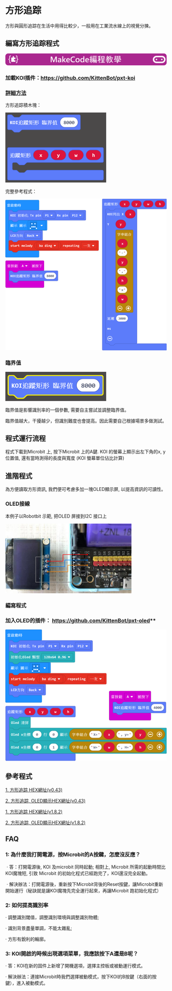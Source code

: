 # **方形追踪**

方形與圓形追踪在生活中用得比較少，一般用在工業流水線上的視覺分揀。



## 編寫方形追踪程式

![](../../PWmodules/images/mcbanner.png)

### 加載KOI插件：https://github.com/KittenBot/pxt-koi

### [詳細方法](../makecodeQs.md)

方形追踪積木塊：

![](KOI08/01-1.png)

完整參考程式：

![](KOI08/02-1.png)

### 臨界值

![](KOI08/04-1.png)

臨界值是影響識別率的一個參數, 需要自主嘗試並調整臨界值。

臨界值越大，干擾越少，但識別難度也會提高。因此需要自己根據場景多做測試。

## 程式運行流程

程式下載到Microbit 上, 按下Microbit 上的A鍵. KOI 的螢幕上顯示出左下角的x, y 位置值, 還有當時測得的長度與寬度 (KOI 螢幕單位佔比計算)

## 進階程式

為方便讀取方形資訊, 我們便可考慮多加一塊OLED顯示屏, 以提高資訊的可讀性。

### OLED接線

本例子以Robotbit 示範, 把OLED 屏接到I2C 接口上

![](KOI06/03-1.png)

### 編寫程式

### 加入OLED的插件： https://github.com/KittenBot/pxt-oled**

![](KOI08/03-1.png)

## 參考程式

[1. 方形追踪 HEX網址(v0.43)](https://makecode.microbit.org/_71rRF96xwgJJ)

[2. 方形追踪, OLED顯示HEX網址(v0.43)](https://makecode.microbit.org/_HD46mYF88YCF)

[1. 方形追踪 HEX網址(v1.8.2)](https://makecode.microbit.org/_eErea8E16Xsq)

[2. 方形追踪, OLED顯示HEX網址(v1.8.2)](https://makecode.microbit.org/_18tc0TAkdR80)

## FAQ

### 1: 為什麼我打開電源，按Microbit的A按鍵，怎麼沒反應？

​       ·    答：打開電源後, KOI 及microbit 同時起動; 相對上, Microbit 所需的起動時間比KOI魔塊短, 引致 Microbit 的初始化程式已經跑完了，KOI還沒完全起動。

​       ·    解決辦法：打開電源後，重新按下Microbit背後的Reset按鍵，讓Microbit重新開始運行（秘訣就是讓KOI魔塊先完全運行起來，再讓Microbit 跑初始化程式）

### 2: 如何提高識別率

   ·    調整識別閾值，調整識別環境與調整識別物體;

   ·    識別背景盡量單調，不能太雜亂;

   ·    方形有銳利的輪廓。
   
### 3: KOI開啟的時候出現選項菜單，我應該按下A還是B呢？

·    答：KOI在新的固件上新增了開機選項，選擇主控板或被動運行模式。

·    解決辦法：連接Microbit時我們選擇被動模式，按下KOI的B按鍵（右面的按鍵），進入被動模式。

   


